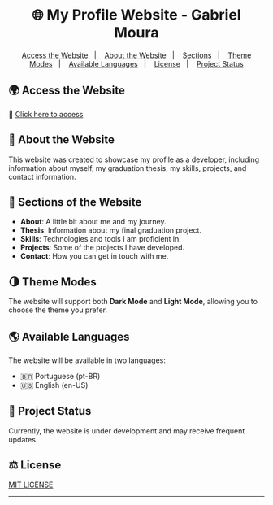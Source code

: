 <h1 align="center">🌐 My Profile Website - Gabriel Moura</h1>

<p align="center">
  <a href="#-access-the-website">Access the Website</a>&nbsp;&nbsp;&nbsp;|&nbsp;&nbsp;&nbsp;
  <a href="#-about-the-website">About the Website</a>&nbsp;&nbsp;&nbsp;|&nbsp;&nbsp;&nbsp;
  <a href="#-sections-of-the-website">Sections</a>&nbsp;&nbsp;&nbsp;|&nbsp;&nbsp;&nbsp;
  <a href="#-theme-modes">Theme Modes</a>&nbsp;&nbsp;&nbsp;|&nbsp;&nbsp;&nbsp;
  <a href="#-available-languages">Available Languages</a>&nbsp;&nbsp;&nbsp;|&nbsp;&nbsp;&nbsp;
  <a href="#-license">License</a>&nbsp;&nbsp;&nbsp;|&nbsp;&nbsp;&nbsp;
  <a href="#-project-status">Project Status</a>
</p>

## 🌍 Access the Website
🔗 [Click here to access](https://mouragabriel53.github.io/SiteProfile/)

## 📌 About the Website
This website was created to showcase my profile as a developer, including information about myself, my graduation thesis, my skills, projects, and contact information.

## 📂 Sections of the Website
- **About**: A little bit about me and my journey.
- **Thesis**: Information about my final graduation project.
- **Skills**: Technologies and tools I am proficient in.
- **Projects**: Some of the projects I have developed.
- **Contact**: How you can get in touch with me.

## 🌗 Theme Modes
The website will support both **Dark Mode** and **Light Mode**, allowing you to choose the theme you prefer.

## 🌎 Available Languages
The website will be available in two languages:
- 🇧🇷 Portuguese (pt-BR)
- 🇺🇸 English (en-US)

## 🚧 Project Status
Currently, the website is under development and may receive frequent updates.

## ⚖ License
[MIT LICENSE](LICENSE)

---

